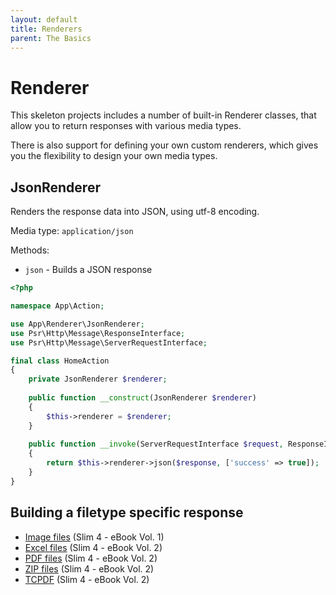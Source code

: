 ```yaml
---
layout: default
title: Renderers
parent: The Basics
---
```


# Renderer

This skeleton projects includes a number of
built-in Renderer classes, that allow you to 
return responses with various media types. 

There is also support for defining your own custom renderers, 
which gives you the flexibility to design your own media types.

## JsonRenderer

Renders the response data into JSON, using utf-8 encoding.

Media type: `application/json`

Methods:

* `json` - Builds a JSON response

```php
<?php

namespace App\Action;

use App\Renderer\JsonRenderer;
use Psr\Http\Message\ResponseInterface;
use Psr\Http\Message\ServerRequestInterface;

final class HomeAction
{
    private JsonRenderer $renderer;
    
    public function __construct(JsonRenderer $renderer)
    {
        $this->renderer = $renderer;
    }
    
    public function __invoke(ServerRequestInterface $request, ResponseInterface $response): ResponseInterface
    {
        return $this->renderer->json($response, ['success' => true]);
    }
}
```

## Building a filetype specific response

* [Image files](https://ko-fi.com/s/5f182b4b22) (Slim 4 - eBook Vol. 1)
* [Excel files](https://ko-fi.com/s/e592c10b5f) (Slim 4 - eBook Vol. 2)
* [PDF files](https://ko-fi.com/s/e592c10b5f) (Slim 4 - eBook Vol. 2)
* [ZIP files](https://ko-fi.com/s/e592c10b5f) (Slim 4 - eBook Vol. 2)
* [TCPDF](https://ko-fi.com/s/e592c10b5f) (Slim 4 - eBook Vol. 2)
